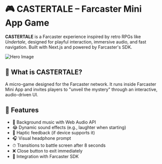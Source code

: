 # 🎮 CASTERTALE – Farcaster Mini App Game

**CASTERTALE** is a Farcaster experience inspired by retro RPGs like _Undertale_, designed for playful interaction, immersive audio, and fast navigation. Built with Next.js and powered by Farcaster's SDK.

![Hero Image](https://castertale.fun/images/og/cast/image.jpg)

## 🧩 What is CASTERTALE?

A micro-game designed for the Farcaster network. It runs inside Farcaster Mini App and invites players to "unveil the mystery" through an interactive, audio-driven UI.

## 🚀 Features

- 🎵 Background music with Web Audio API
- 😂 Dynamic sound effects (e.g., laughter when starting)
- 📱 Haptic feedback (if device supports it)
- 🎧 Visual headphone prompt
- ⏱ Transitions to battle screen after 8 seconds
- ❌ Close button to exit immediately
- 🔗 Integration with Farcaster SDK
